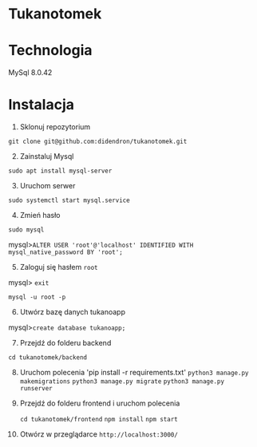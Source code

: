# Tukanotomek

# Technologia

MySql 8.0.42

# Instalacja
1. Sklonuj repozytorium

`git clone git@github.com:didendron/tukanotomek.git`

2. Zainstaluj Mysql

`sudo apt install mysql-server`

3. Uruchom serwer

`sudo systemctl start mysql.service`

4. Zmień hasło

`sudo mysql`

mysql>`ALTER USER 'root'@'localhost' IDENTIFIED WITH mysql_native_password BY 'root';`

5. Zaloguj się hasłem `root`

 mysql> `exit`
 
 `mysql -u root -p`

6. Utwórz bazę danych tukanoapp

mysql>`create database tukanoapp;`

7. Przejdź do folderu backend

`cd tukanotomek/backend`

8. Uruchom polecenia
  'pip install -r requirements.txt'
   `python3 manage.py makemigrations`
   `python3 manage.py migrate`
   `python3 manage.py runserver`
9. Przejdź do folderu frontend i uruchom polecenia

    `cd tukanotomek/frontend`
   `npm install`
   `npm start`

10. Otwórz w przeglądarce
    `http://localhost:3000/`


